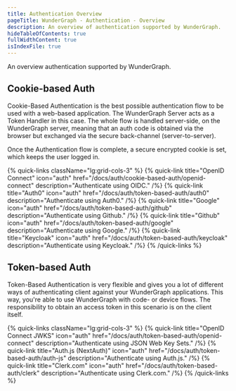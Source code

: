 ```yaml
---
title: Authentication Overview
pageTitle: WunderGraph - Authentication - Overview
description: An overview of authentication supported by WunderGraph.
hideTableOfContents: true
fullWidthContent: true
isIndexFile: true
---
```


An overview authentication supported by WunderGraph.

## Cookie-based Auth

Cookie-Based Authentication is the best possible authentication flow to be used with a web-based application. The WunderGraph Server acts as a Token Handler in this case. The whole flow is handled server-side, on the WunderGraph server, meaning that an auth code is obtained via the browser but exchanged via the secure back-channel (server-to-server).

Once the Authentication flow is complete, a secure encrypted cookie is set, which keeps the user logged in.

{% quick-links className="lg:grid-cols-3" %}
{% quick-link title="OpenID Connect" icon="auth" href="/docs/auth/cookie-based-auth/openid-connect" description="Authenticate using OIDC." /%}
{% quick-link title="Auth0" icon="auth" href="/docs/auth/token-based-auth/auth0" description="Authenticate using Auth0." /%}
{% quick-link title="Google" icon="auth" href="/docs/auth/token-based-auth/github" description="Authenticate using Github." /%}
{% quick-link title="Github" icon="auth" href="/docs/auth/token-based-auth/google" description="Authenticate using Google." /%}
{% quick-link title="Keycloak" icon="auth" href="/docs/auth/token-based-auth/keycloak" description="Authenticate using Keycloak." /%}
{% /quick-links %}

## Token-based Auth

Token-Based Authentication is very flexible and gives you a lot of different ways of authenticating client against your WunderGraph applications. This way, you're able to use WunderGraph with code- or device flows. The responsibility to obtain an access token in this scenario is on the client itself.

{% quick-links className="lg:grid-cols-3" %}
{% quick-link title="OpenID Connect JWKS" icon="auth" href="/docs/auth/token-based-auth/openid-connect" description="Authenticate using JSON Web Key Sets." /%}
{% quick-link title="Auth.js (NextAuth)" icon="auth" href="/docs/auth/token-based-auth/auth-js" description="Authenticate using Auth.js." /%}
{% quick-link title="Clerk.com" icon="auth" href="/docs/auth/token-based-auth/clerk" description="Authenticate using Clerk.com." /%}
{% /quick-links %}
